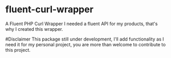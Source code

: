 # fluent-curl-wrapper
A Fluent PHP Curl Wrapper
I needed a fluent API for my products, that's why I created this wrapper.

#Disclaimer
This package still under development, I'll add functionality as I need 
it for my personal project, you are more than welcome to contribute to 
this project.
